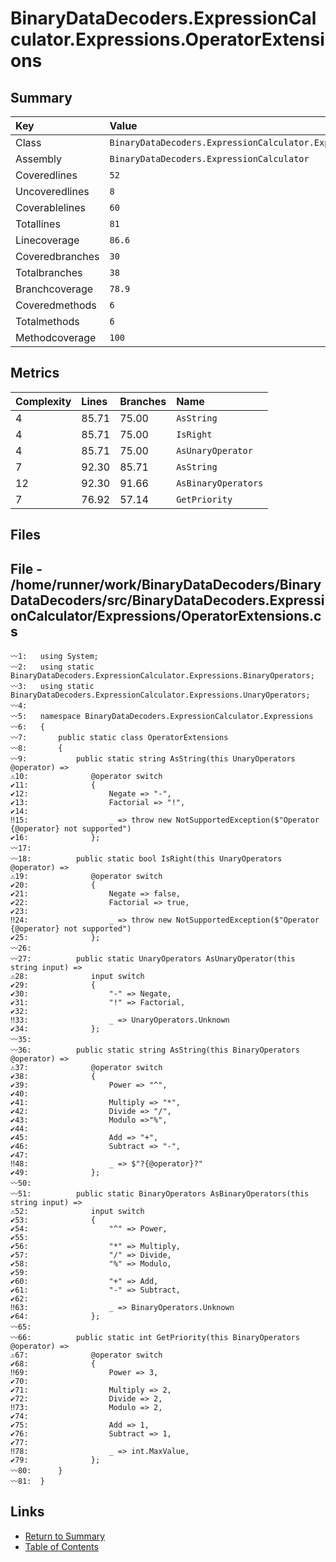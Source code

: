 ﻿# BinaryDataDecoders.ExpressionCalculator.Expressions.OperatorExtensions

## Summary

| Key             | Value                                                                    |
| :-------------- | :----------------------------------------------------------------------- |
| Class           | `BinaryDataDecoders.ExpressionCalculator.Expressions.OperatorExtensions` |
| Assembly        | `BinaryDataDecoders.ExpressionCalculator`                                |
| Coveredlines    | `52`                                                                     |
| Uncoveredlines  | `8`                                                                      |
| Coverablelines  | `60`                                                                     |
| Totallines      | `81`                                                                     |
| Linecoverage    | `86.6`                                                                   |
| Coveredbranches | `30`                                                                     |
| Totalbranches   | `38`                                                                     |
| Branchcoverage  | `78.9`                                                                   |
| Coveredmethods  | `6`                                                                      |
| Totalmethods    | `6`                                                                      |
| Methodcoverage  | `100`                                                                    |

## Metrics

| Complexity | Lines | Branches | Name                |
| :--------- | :---- | :------- | :------------------ |
| 4          | 85.71 | 75.00    | `AsString`          |
| 4          | 85.71 | 75.00    | `IsRight`           |
| 4          | 85.71 | 75.00    | `AsUnaryOperator`   |
| 7          | 92.30 | 85.71    | `AsString`          |
| 12         | 92.30 | 91.66    | `AsBinaryOperators` |
| 7          | 76.92 | 57.14    | `GetPriority`       |

## Files

## File - /home/runner/work/BinaryDataDecoders/BinaryDataDecoders/src/BinaryDataDecoders.ExpressionCalculator/Expressions/OperatorExtensions.cs

```CSharp
〰1:   using System;
〰2:   using static BinaryDataDecoders.ExpressionCalculator.Expressions.BinaryOperators;
〰3:   using static BinaryDataDecoders.ExpressionCalculator.Expressions.UnaryOperators;
〰4:   
〰5:   namespace BinaryDataDecoders.ExpressionCalculator.Expressions
〰6:   {
〰7:       public static class OperatorExtensions
〰8:       {
〰9:           public static string AsString(this UnaryOperators @operator) =>
⚠10:              @operator switch
✔11:              {
✔12:                  Negate => "-",
✔13:                  Factorial => "!",
✔14:  
‼15:                  _ => throw new NotSupportedException($"Operator {@operator} not supported")
✔16:              };
〰17:  
〰18:          public static bool IsRight(this UnaryOperators @operator) =>
⚠19:              @operator switch
✔20:              {
✔21:                  Negate => false,
✔22:                  Factorial => true,
✔23:  
‼24:                  _ => throw new NotSupportedException($"Operator {@operator} not supported")
✔25:              };
〰26:  
〰27:          public static UnaryOperators AsUnaryOperator(this string input) =>
⚠28:              input switch
✔29:              {
✔30:                  "-" => Negate,
✔31:                  "!" => Factorial,
✔32:  
‼33:                  _ => UnaryOperators.Unknown
✔34:              };
〰35:  
〰36:          public static string AsString(this BinaryOperators @operator) =>
⚠37:              @operator switch
✔38:              {
✔39:                  Power => "^",
✔40:  
✔41:                  Multiply => "*",
✔42:                  Divide => "/",
✔43:                  Modulo =>"%",
✔44:  
✔45:                  Add => "+",
✔46:                  Subtract => "-",
✔47:  
‼48:                  _ => $"?{@operator}?"
✔49:              };
〰50:  
〰51:          public static BinaryOperators AsBinaryOperators(this string input) =>
⚠52:              input switch
✔53:              {
✔54:                  "^" => Power,
✔55:  
✔56:                  "*" => Multiply,
✔57:                  "/" => Divide,
✔58:                  "%" => Modulo,
✔59:  
✔60:                  "+" => Add,
✔61:                  "-" => Subtract,
✔62:  
‼63:                  _ => BinaryOperators.Unknown
✔64:              };
〰65:  
〰66:          public static int GetPriority(this BinaryOperators @operator) =>
⚠67:              @operator switch
✔68:              {
‼69:                  Power => 3,
✔70:  
✔71:                  Multiply => 2,
✔72:                  Divide => 2,
‼73:                  Modulo => 2,
✔74:  
✔75:                  Add => 1,
✔76:                  Subtract => 1,
✔77:  
‼78:                  _ => int.MaxValue,
✔79:              };
〰80:      }
〰81:  }
```

## Links

* [Return to Summary](Summary.md)
* [Table of Contents](../TOC.md)

